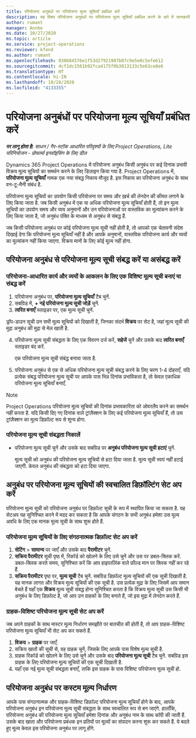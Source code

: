```yaml
---
title: परियोजना अनुबंधों पर परियोजना मूल्य सूचियाँ प्रबंधित करें
description: यह विषय परियोजना अनुबंधों पर परियोजना मूल्य सूचियाँ प्रबंधित करने के बारे में जानकारी प्रदान करता है.
author: rumant
manager: Annbe
ms.date: 10/27/2020
ms.topic: article
ms.service: project-operations
ms.reviewer: kfend
ms.author: rumant
ms.openlocfilehash: 030684576e1f53d27921907b07c9e5e0c5efe612
ms.sourcegitcommit: 4cf1dc1561b92fca4175f0b3813133c5e63ce8e6
ms.translationtype: HT
ms.contentlocale: hi-IN
ms.lasthandoff: 10/28/2020
ms.locfileid: "4133355"
---
```

# <a name="manage-project-price-lists-on-project-contracts"></a>परियोजना अनुबंधों पर परियोजना मूल्य सूचियाँ प्रबंधित करें

_**पर लागू होता है:** साधन / गैर-स्टॉक आधारित परिदृश्यों के लिए Project Operations, Lite परिनियोजन - प्रोफार्मा इनवॉइसिंग के लिए डील_

Dynamics 365 Project Operations में परियोजना अनुबंध किसी अनुबंध पर कई दिनांक प्रभावी विक्रय मूल्य सूचियों का समर्थन करने के लिए डिज़ाइन किया गया है. Project Operations में, **परियोजना मूल्य सूचियाँ** नामक एक नया संबद्ध निकाय मौजूद है. इस निकाय का परियोजना अनुबंध के साथ वन-टू-मैनी संबंध है.

परियोजना मूल्य सूचियों का उपयोग किसी परियोजना पर समय और ख़र्च की लेनदेन की कीमत लगाने के लिए किया जाता है. जब किसी अनुबंध में एक या अधिक परियोजना मूल्य सूचियाँ होती हैं, तो इन मूल्य सूचियों का उपयोग समय और व्यय अनुमानों और उन परियोजनाओं पर वास्तविक का मूल्यांकन करने के लिए किया जाता है, जो अनुबंध पंक्ति के माध्यम से अनुबंध से संबद्ध हैं.

जब किसी परियोजना अनुबंध पर कोई परियोजना मूल्य सूची नहीं होती है, तो आपको एक चेतावनी संदेश दिखाई देगा कि परियोजना मूल्य सूचियाँ नहीं है और आपके अनुमानों, वास्तविक परियोजना कार्य और व्ययों का मूल्यांकन नहीं किया जाएगा. विक्रय मानों के लिए कोई मूल्य नहीं होगा.

## <a name="associate-or-unassociate-a-project-price-list-on-a-project-contract"></a>परियोजना अनुबंध से परियोजना मूल्य सूची संबद्ध करें या असंबद्ध करें

### <a name="create-or-associate-a-specific-price-list-for-estimating-project-based-work-and-expenses"></a>परियोजना-आधारित कार्य और व्ययों के आकलन के लिए एक विशिष्ट मूल्य सूची बनाएं या संबद्ध करें

1. परियोजना अनुबंध पर, **परियोजना मूल्य सूचियाँ** टैब चुनें.
2. सबग्रिड में, **+ नई परियोजना मूल्य सूची जोड़ें** चुनें.
3. **त्वरित बनाएँ** स्लाइडर पर, एक मूल्य सूची चुनें. 

  ड्रॉप-डाउन सूची उन सभी मूल्य सूचियों को दिखाती है, जिनका संदर्भ **विक्रय** पर सेट है, जहां मूल्य सूची की मुद्रा अनुबंध की मुद्रा से मेल खाती है.
  
4. परियोजना मूल्य सूची संबद्धता के लिए एक विवरण दर्ज करें, **सहेजें** चुनें और उसके बाद **त्वरित बनाएँ** स्लाइडर बंद करें.

   एक परियोजना मूल्य सूची संबंद्ध बनाया जाता है.
   
5. परियोजना अनुबंध से एक से अधिक परियोजना मूल्य सूची संबद्ध करने के लिए चरण 1-4 दोहराएँ. यदि प्रत्येक संबद्ध परियोजना मूल्य सूची पर आपके पास भिन्न दिनांक प्रभाविकता है, तो केवल एकाधिक परियोजना मूल्य सूचियाँ बनाएँ.

> [!NOTE]
> Project Operations परियोजना मूल्य सूचियों की दिनांक प्रभावकारिता को ओवरलैप करने का समर्थन नहीं करता है. यदि किसी दिए गए दिनांक वाले ट्रांज़ैक्शन के लिए कई परियोजना मूल्य सूचियाँ हैं, तो उस ट्रांज़ैक्शन का मूल्य डिफ़ॉल्ट रूप से शून्य होगा.

### <a name="remove-a-project-price-list-association"></a>परियोजना मूल्य सूची संबद्धता निकालें

- परियोजना मूल्य सूची चुनें और उसके बाद सबग्रिड पर **अनुबंध परियोजना मूल्य सूची हटाएं** चुनें. 

  मूल्य सूची को अनुबंध की परियोजना मूल्य सूचियों से हटा दिया जाता है. मूल्य सूची स्वयं नहीं हटाई जाएगी. केवल अनुबंध की संबद्धता को हटा दिया जाएगा.

## <a name="set-up-automatic-defaulting-of-project-price-lists-on-a-contract"></a>अनुबंध पर परियोजना मूल्य सूचियों की स्वचालित डिफ़ॉल्टिंग सेट अप करें

परियोजना मूल्य सूची को परियोजना अनुबंध पर डिफ़ॉल्ट सूची के रूप में स्थापित किया जा सकता है. यह सेटअप यह सुनिश्चित करने में मदद कर सकता है कि आपके संगठन के सभी अनुबंध हमेशा उस मूल्य अवधि के लिए एक मानक मूल्य सूची के साथ शुरू होते हैं.

### <a name="set-up-the-organizational-default-for-project-price-lists"></a>परियोजना मूल्य सूचियों के लिए संगठनात्मक डिफ़ॉल्ट सेट अप करें

1. **सेटिंग** > **सामान्य** पर जाएँ और उसके बाद **पैरामीटर** चुनें.
2. **सक्रिय पैरामीटर** सूची पृष्ठ में, रिकॉर्ड को खोलने के लिए उसे चुनें और उस पर डबल-क्लिक करें. डबल-क्लिक करते समय, सुनिश्चित करें कि आप हाइपरलिंक वाले फ़ील्ड मान पर क्लिक नहीं कर रहे हैं. 
3. **सक्रिय पैरामीटर** पृष्ठ पर, **मूल्य सूची** टैब चुनें. सबग्रिड डिफ़ॉल्ट मूल्य सूचियों की एक सूची दिखाती है. यह मानक लागत और विक्रय मूल्य सूचियों की एक सूची है. उस प्रत्येक मुद्रा के लिए जिसमें आप समान बेचते हैं यहाँ एक **विक्रय** मूल्य सूची संबद्ध होना सुनिश्चित करता है कि विक्रय मूल्य सूची उस किसी भी अनुबंध के लिए डिफ़ॉल्ट है, जो आप उन ग्राहकों के लिए बनाते हैं, जो इस मुद्रा में लेनदेन करते हैं.

### <a name="set-up-a-customer-specific-project-price-list"></a>ग्राहक-विशिष्ट परियोजना मूल्य सूची सेट अप करें

जब अपने ग्राहकों के साथ मास्टर मूल्य निर्धारण समझौते पर बातचीत की होती है, तो आप ग्राहक-विशिष्ट परियोजना मूल्य सूचियाँ भी सेट अप कर सकते हैं.

1. **विक्रय** > **ग्राहक** पर जाएँ.
2. सक्रिय खातों की सूची से, वह ग्राहक चुनें, जिसके लिए आपके पास विशेष मूल्य सूची है.
3. ग्राहक रिकॉर्ड को खोलने के लिए उसे चुनें और उसके बाद **परियोजना मूल्य सूची** टैब चुनें. सबग्रिड इस ग्राहक के लिए परियोजना मूल्य सूचियों की एक सूची दिखाती है. 
4. यहाँ एक नई मूल्य सूची संबद्धता बनाएँ, ताकि इस ग्राहक के पास विशिष्ट परियोजना मूल्य सूची हो.

## <a name="custom-pricing-on-a-project-contract"></a>परियोजना अनुबंध पर कस्टम मूल्य निर्धारण

आपके पास संगठनात्मक और ग्राहक-विशिष्ट डिफ़ॉल्ट परियोजना मूल्य सूचियाँ होने के बाद, आपके परियोजना अनुबंध इन परियोजना मूल्य सूची संबद्धता के साथ स्वचालित रूप से बन जाएंगे. हालाँकि, परियोजना अनुबंध की परियोजना मूल्य सूचियाँ हमेशा दिनांक और अनुबंध नाम के साथ कॉपी की जाती हैं. उसके बाद खाता और परियोजना प्रबंधक इन प्रतियों पर मूल्यों का संपादन करना शुरू कर सकते हैं. ये बदले हुए मूल्य केवल इस परियोजना अनुबंध पर लागू होंगे.
